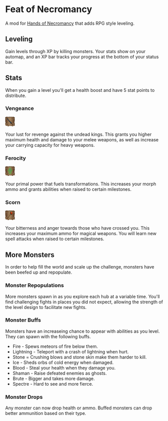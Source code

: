 # Feat of Necromancy

A mod for [Hands of Necromancy](https://forum.zdoom.org/viewtopic.php?f=19&t=74989) that adds RPG style leveling.


## Leveling

Gain levels through XP by killing monsters. Your stats show on your automap, and an XP bar tracks your progress at the bottom of your status bar.

## Stats

When you gain a level you'll get a health boost and have 5 stat points to distribute.

### Vengeance

![Vengeance](./imgsrc/expicons/XPSTA0.png)

Your lust for revenge against the undead kings. This grants you higher maximum health and damage to your melee weapons, as well as increase your carrying capacity for heavy weapons.

### Ferocity
![Ferocity](./imgsrc/expicons/XPDEA0.png)

Your primal power that fuels transformations. This increases your morph ammo and grants abilities when raised to certain milestones.

### Scorn
![Scorn](./imgsrc/expicons/XPMAA0.png)

Your bitterness and anger towards those who have crossed you. This increases your maximum ammo for magical weapons. You will learn new spell attacks when raised to certain milestones.

## More Monsters

In order to help fill the world and scale up the challenge, monsters have been beefed up and repopulate.

### Monster Repopulations

More monsters spawn in as you explore each hub at a variable time. You'll find challenging fights in places you did not expect, allowing the strength of the level design to facilitate new fights.

### Monster Buffs

Monsters have an increaseing chance to appear with abilities as you level. They can spawn with the following buffs.

 * Fire - Spews meteors of fire below them.
 * Lightning - Teleport with a crash of lightning when hurt.
 * Stone = Crushing blows and stone skin make them harder to kill.
 * Ice - Sheds orbs of cold energy when damaged.
 * Blood - Steal your health when they damage you.
 * Shaman - Raise defeated enemies as ghosts.
 * Brute - Bigger and takes more damage.
 * Spectre - Hard to see and more fierce.

 ### Monster Drops

 Any monster can now drop health or ammo. Buffed monsters can drop better ammunition based on their type.
